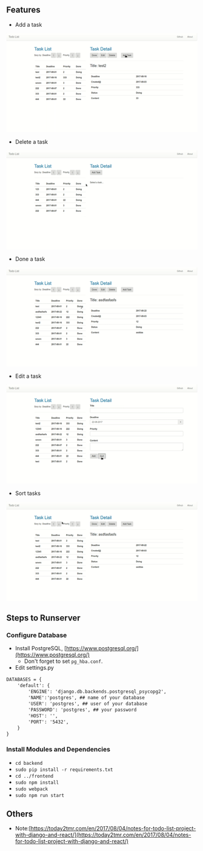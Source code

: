 ## Features
- Add a task

![](add.gif)

- Delete a task

![](delete.gif)

- Done a task

![](done.gif)

- Edit a task

![](edit.gif)

- Sort tasks

![](sort.gif)

## Steps to Runserver
### Configure Database
- Install PostgreSQL, [https://www.postgresql.org/](https://www.postgresql.org/)
  - Don't forget to set `pg_hba.conf`.
- Edit settings.py
```
DATABASES = {
    'default': {
        'ENGINE': 'django.db.backends.postgresql_psycopg2',
        'NAME':'postgres', ## name of your database
        'USER': 'postgres', ## user of your database
        'PASSWORD': 'postgres', ## your password
        'HOST': '',
        'PORT': '5432',
    }
}
```

### Install Modules and Dependencies
- `cd backend`
- `sudo pip install -r requirements.txt`
- `cd ../frontend`
- `sudo npm install`
- `sudo webpack`
- `sudo npm run start`

## Others
- Note:[https://today2tmr.com/en/2017/08/04/notes-for-todo-list-project-with-django-and-react/](https://today2tmr.com/en/2017/08/04/notes-for-todo-list-project-with-django-and-react/)
